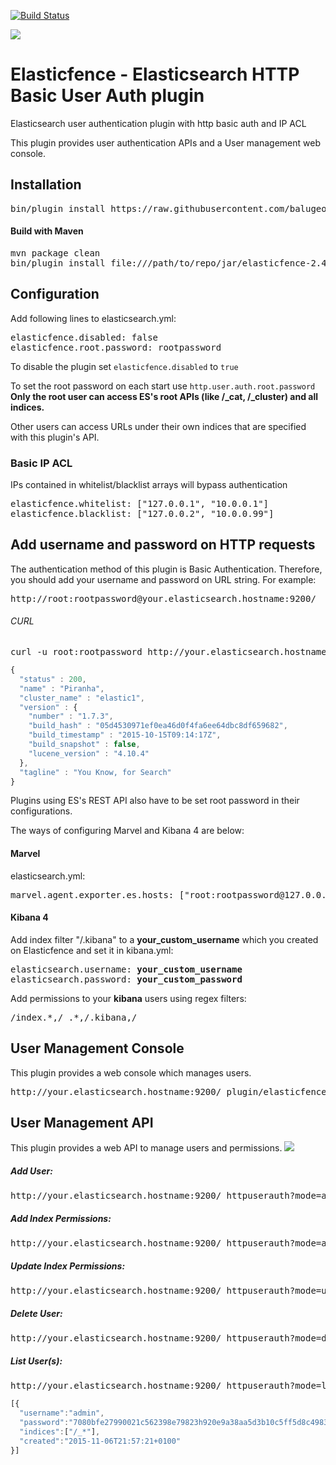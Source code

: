 [![Build Status](https://travis-ci.org/elasticfence/elasticsearch-http-user-auth.svg?branch=master)](https://travis-ci.org/elasticfence/elasticsearch-http-user-auth)

![](http://i.imgur.com/OFFgrm8.png?1)

# Elasticfence - Elasticsearch HTTP Basic User Auth plugin

Elasticsearch user authentication plugin with http basic auth and IP ACL

This plugin provides user authentication APIs and a User management web console. 

## Installation 
<pre>
bin/plugin install https://raw.githubusercontent.com/balugeorge/elasticsearch-http-user-auth/2.4.6/jar/elasticfence-2.4.6-SNAPSHOT.zip
</pre>

#### Build with Maven
<pre>
mvn package clean
bin/plugin install file:///path/to/repo/jar/elasticfence-2.4.6-SNAPSHOT.zip
</pre>

## Configuration
Add following lines to elasticsearch.yml:
<pre>
elasticfence.disabled: false
elasticfence.root.password: rootpassword
</pre>

To disable the plugin set `elasticfence.disabled` to `true`  

To set the root password on each start use `http.user.auth.root.password`   
**Only the root user can access ES's root APIs (like /_cat, /_cluster) and all indices.**

Other users can access URLs under their own indices that are specified with this plugin's API.  

### Basic IP ACL
IPs contained in whitelist/blacklist arrays will bypass authentication
<pre>
elasticfence.whitelist: ["127.0.0.1", "10.0.0.1"]
elasticfence.blacklist: ["127.0.0.2", "10.0.0.99"]
</pre>

## Add username and password on HTTP requests
The authentication method of this plugin is Basic Authentication. Therefore, you should add your username and password on URL string. For example: 

<pre>
http://root:rootpassword@your.elasticsearch.hostname:9200/
</pre>

###### CURL
<pre>
curl -u root:rootpassword http://your.elasticsearch.hostname:9200/
</pre>
```javascript
{
  "status" : 200,
  "name" : "Piranha",
  "cluster_name" : "elastic1",
  "version" : {
    "number" : "1.7.3",
    "build_hash" : "05d4530971ef0ea46d0f4fa6ee64dbc8df659682",
    "build_timestamp" : "2015-10-15T09:14:17Z",
    "build_snapshot" : false,
    "lucene_version" : "4.10.4"
  },
  "tagline" : "You Know, for Search"
}
```

Plugins using ES's REST API also have to be set root password in their configurations.

The ways of configuring Marvel and Kibana 4 are below: 

#### Marvel 
elasticsearch.yml:
<pre>
marvel.agent.exporter.es.hosts: ["root:rootpassword@127.0.0.1:9200"]
</pre>

#### Kibana 4
Add index filter "/.kibana" to a <b>your_custom_username</b> which you created on Elasticfence and set it in kibana.yml:
<pre>
elasticsearch.username: <b>your_custom_username</b>
elasticsearch.password: <b>your_custom_password</b>
</pre>

Add permissions to your <b>kibana</b> users using regex filters: 
<pre>
/index.*,/_.*,/.kibana,/
</pre>


## User Management Console

This plugin provides a web console which manages users. 
<pre>
http://your.elasticsearch.hostname:9200/_plugin/elasticfence/index.html
</pre>

## User Management API
This plugin provides a web API to manage users and permissions.
![](http://i.imgur.com/r26mGAl.png)

##### Add User:
<pre>
http://your.elasticsearch.hostname:9200/_httpuserauth?mode=adduser&username=admin&password=somepass
</pre>

##### Add Index Permissions:
<pre>
http://your.elasticsearch.hostname:9200/_httpuserauth?mode=addindex&username=admin&password=somepass&index=index*
</pre>

##### Update Index Permissions:
<pre>
http://your.elasticsearch.hostname:9200/_httpuserauth?mode=updateindex&username=admin&index=index-*
</pre>

##### Delete User:
<pre>
http://your.elasticsearch.hostname:9200/_httpuserauth?mode=deleteuser&username=admin
</pre>

##### List User(s):
<pre>
http://your.elasticsearch.hostname:9200/_httpuserauth?mode=list
</pre>
```javascript
[{ 
  "username":"admin",
  "password":"7080bfe27990021c562398e79823h920e9a38aa5d3b10c5ff5d8c498305",
  "indices":["/_*"],
  "created":"2015-11-06T21:57:21+0100"
}]
```
